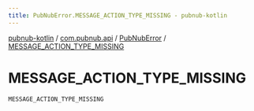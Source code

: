 ```yaml
---
title: PubNubError.MESSAGE_ACTION_TYPE_MISSING - pubnub-kotlin
---
```


[pubnub-kotlin](../../index.html) / [com.pubnub.api](../index.html) / [PubNubError](index.html) / [MESSAGE_ACTION_TYPE_MISSING](./-m-e-s-s-a-g-e_-a-c-t-i-o-n_-t-y-p-e_-m-i-s-s-i-n-g.html)

# MESSAGE_ACTION_TYPE_MISSING

`MESSAGE_ACTION_TYPE_MISSING`